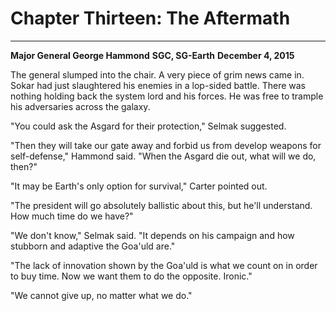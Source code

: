 # Chapter Thirteen: The Aftermath

***
**Major General George Hammond**
**SGC, SG-Earth**
**December 4, 2015**

The general slumped into the chair. A very piece of grim news came in. Sokar had just slaughtered his enemies in a lop-sided battle. There was nothing holding back the system lord and his forces. He was free to trample his adversaries across the galaxy.

"You could ask the Asgard for their protection," Selmak suggested.

"Then they will take our gate away and forbid us from develop weapons for self-defense," Hammond said. "When the Asgard die out, what will we do, then?"

"It may be Earth's only option for survival," Carter pointed out.

"The president will go absolutely ballistic about this, but he'll understand. How much time do we have?"

"We don't know," Selmak said. "It depends on his campaign and how stubborn and adaptive the Goa'uld are."

"The lack of innovation shown by the Goa'uld is what we count on in order to buy time. Now we want them to do the opposite. Ironic."

"We cannot give up, no matter what we do."

